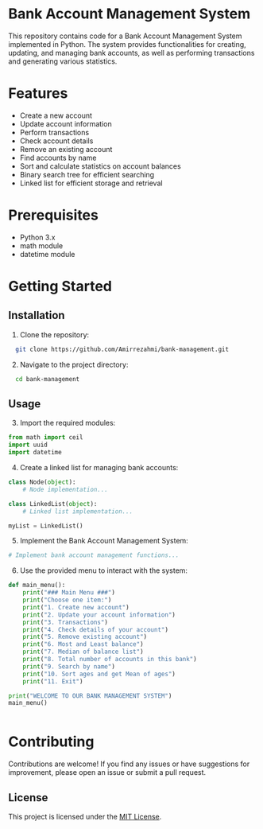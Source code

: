 
# Bank Account Management System

This repository contains code for a Bank Account Management System implemented in Python. The system provides functionalities for creating, updating, and managing bank accounts, as well as performing transactions and generating various statistics.

# Features
- Create a new account
- Update account information
- Perform transactions
- Check account details
- Remove an existing account
- Find accounts by name
- Sort and calculate statistics on account balances
- Binary search tree for efficient searching
- Linked list for efficient storage and retrieval

# Prerequisites

- Python 3.x
- math module
- datetime module

# Getting Started
      

## Installation

1. Clone the repository:

```bash
  git clone https://github.com/Amirrezahmi/bank-management.git

```
2. Navigate to the project directory:
```bash
  cd bank-management
```
    
## Usage

3. Import the required modules:

```python
from math import ceil
import uuid
import datetime

```
4. Create a linked list for managing bank accounts:

```python
class Node(object):
    # Node implementation...

class LinkedList(object):
    # Linked list implementation...

myList = LinkedList()


```

5. Implement the Bank Account Management System:

```python
# Implement bank account management functions...

```

6. Use the provided menu to interact with the system:

```python
def main_menu():
    print("### Main Menu ###")
    print("Choose one item:")
    print("1. Create new account")
    print("2. Update your account information")
    print("3. Transactions")
    print("4. Check details of your account")
    print("5. Remove existing account")
    print("6. Most and Least balance")
    print("7. Median of balance list")
    print("8. Total number of accounts in this bank")
    print("9. Search by name")
    print("10. Sort ages and get Mean of ages")
    print("11. Exit")

print("WELCOME TO OUR BANK MANAGEMENT SYSTEM")
main_menu()



```

# Contributing

Contributions are welcome! If you find any issues or have suggestions for improvement, please open an issue or submit a pull request.



## License

This project is licensed under the [MIT License](https://opensource.org/license/mit/).

